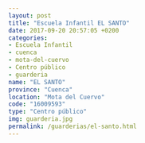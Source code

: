 ```yaml
---
layout: post
title: "Escuela Infantil EL SANTO"
date: 2017-09-20 20:57:05 +0200
categories:
- Escuela Infantil
- cuenca
- mota-del-cuervo
- Centro público
- guarderia
name: "EL SANTO"
province: "Cuenca"
location: "Mota del Cuervo"
code: "16009593"
type: "Centro público"
img: guarderia.jpg
permalink: /guarderias/el-santo.html
---
```


